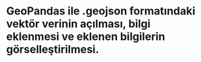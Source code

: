 # GeoPandas ile .geojson formatındaki vektör verinin açılması, bilgi eklenmesi ve eklenen bilgilerin görselleştirilmesi.
 
